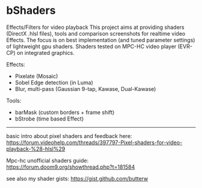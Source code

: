 # bShaders
Effects/Filters for video playback 
This project aims at providing shaders (DirectX .hlsl files), tools and comparison screenshots for realtime video Effects. The focus is on best implementation (and tuned parameter settings) of lightweight gpu shaders.
Shaders tested on MPC-HC video player (EVR-CP) on integrated graphics.  

Effects:
- Pixelate (Mosaic)
- Sobel Edge detection (in Luma)
- Blur, multi-pass (Gaussian 9-tap, Kawase, Dual-Kawase)


Tools:
- barMask (custom borders + frame shift)
- bStrobe (time based Effect)


---
basic intro about pixel shaders and feedback here:
https://forum.videohelp.com/threads/397797-Pixel-shaders-for-video-playback-%28-hlsl%29

Mpc-hc unofficial shaders guide: https://forum.doom9.org/showthread.php?t=181584

see also my shader gists: https://gist.github.com/butterw

